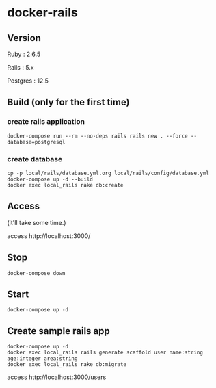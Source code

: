 # docker-rails

## Version 

Ruby : 2.6.5

Rails : 5.x

Postgres : 12.5

## Build (only for the first time)

### create rails application
~~~
docker-compose run --rm --no-deps rails rails new . --force --database=postgresql
~~~

### create database
~~~
cp -p local/rails/database.yml.org local/rails/config/database.yml
docker-compose up -d --build
docker exec local_rails rake db:create
~~~

## Access

(it'll take some time.)

access http://localhost:3000/


## Stop

~~~
docker-compose down
~~~

## Start

~~~
docker-compose up -d
~~~

## Create sample rails app

~~~
docker-compose up -d
docker exec local_rails rails generate scaffold user name:string age:integer area:string
docker exec local_rails rake db:migrate
~~~

access 
http://localhost:3000/users





